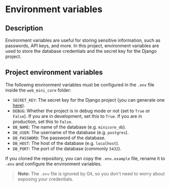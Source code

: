# Environment variables

## Description

Environment variables are useful for storing sensitive information, such as passwords, API keys, and more. In this project, environment variables are used to store the database credentials and the secret key for the Django project.

## Project environment variables

The following environment variables must be configured in the `.env` file inside the `web_mini_core` folder:

- `SECRET_KEY`: The secret key for the Django project (you can generate one [here](https://djecrety.ir/)).
- `DEBUG`: Whether the project is in debug mode or not (set to `True` or `False`). If you are in development, set this to `True`. If you are in production, set this to `False`.
- `DB_NAME`: The name of the database (e.g. `minicore_db`).
- `DB_USER`: The username of the database (e.g. `postgres`).
- `DB_PASSWORD`: The password of the database.
- `DB_HOST`: The host of the database (e.g. `localhost`).
- `DB_PORT`: The port of the database (commonly `5432`).

If you cloned the repository, you can copy the `.env.example` file, rename it to `.env` and configure the environment variables.

> **Note:** The `.env` file is ignored by Git, so you don't need to worry about exposing your credentials.
